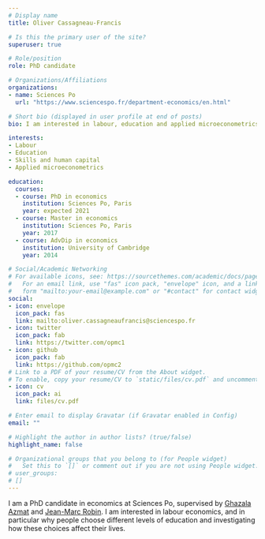 ```yaml
---
# Display name
title: Oliver Cassagneau-Francis

# Is this the primary user of the site?
superuser: true

# Role/position
role: PhD candidate

# Organizations/Affiliations
organizations:
- name: Sciences Po
  url: "https://www.sciencespo.fr/department-economics/en.html"

# Short bio (displayed in user profile at end of posts)
bio: I am interested in labour, education and applied microeconometrics.

interests:
- Labour 
- Education
- Skills and human capital
- Applied microeconometrics

education:
  courses:
  - course: PhD in economics
    institution: Sciences Po, Paris
    year: expected 2021
  - course: Master in economics
    institution: Sciences Po, Paris
    year: 2017
  - course: AdvDip in economics
    institution: University of Cambridge 
    year: 2014

# Social/Academic Networking
# For available icons, see: https://sourcethemes.com/academic/docs/page-builder/#icons
#   For an email link, use "fas" icon pack, "envelope" icon, and a link in the
#   form "mailto:your-email@example.com" or "#contact" for contact widget.
social:
- icon: envelope
  icon_pack: fas
  link: mailto:oliver.cassagneaufrancis@sciencespo.fr
- icon: twitter
  icon_pack: fab
  link: https://twitter.com/opmc1
- icon: github
  icon_pack: fab
  link: https://github.com/opmc2
# Link to a PDF of your resume/CV from the About widget.
# To enable, copy your resume/CV to `static/files/cv.pdf` and uncomment the lines below.
- icon: cv
  icon_pack: ai
  link: files/cv.pdf

# Enter email to display Gravatar (if Gravatar enabled in Config)
email: ""

# Highlight the author in author lists? (true/false)
highlight_name: false

# Organizational groups that you belong to (for People widget)
#   Set this to `[]` or comment out if you are not using People widget.
# user_groups:
# []
---
```


I am a PhD candidate in economics at Sciences Po, supervised by [Ghazala Azmat](https://sites.google.com/site/ghazalaazmat/home) and [Jean-Marc Robin](https://sites.google.com/site/jmarcrobin/home). I am interested in labour economics, and in particular why people choose different levels of education and investigating how these choices affect their lives.
